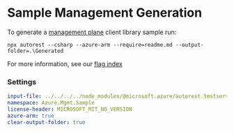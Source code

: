 # Sample Management Generation

To generate a [management plane][mgmt] client library sample run:

`npx autorest --csharp --azure-arm --require=readme.md --output-folder=.\Generated`

For more information, see our [flag index][flag_index]

### Settings

``` yaml
input-file: ../../../../node_modules/@microsoft.azure/autorest.testserver/swagger/head.json
namespace: Azure.Mgmt.Sample
license-header: MICROSOFT_MIT_NO_VERSION
azure-arm: true
clear-output-folder: true
```

<!-- LINKS -->
[mgmt]: https://docs.microsoft.com/en-us/azure/azure-resource-manager/management/control-plane-and-data-plane#control-plane
[flag_index]: https://github.com/Azure/autorest/tree/master/docs/generate/flags.md